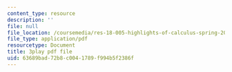 ```yaml
---
content_type: resource
description: ''
file: null
file_location: /coursemedia/res-18-005-highlights-of-calculus-spring-2010/63689bad72b8c0041789f994b5f2386f_yQrKXo89nHA.pdf
file_type: application/pdf
resourcetype: Document
title: 3play pdf file
uid: 63689bad-72b8-c004-1789-f994b5f2386f
---
```


